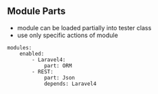 ##  Module Parts

* module can be loaded partially into tester class
* use only specific actions of module

```
modules:
    enabled: 
        - Laravel4:
            part: ORM
        - REST:
            part: Json
            depends: Laravel4
```